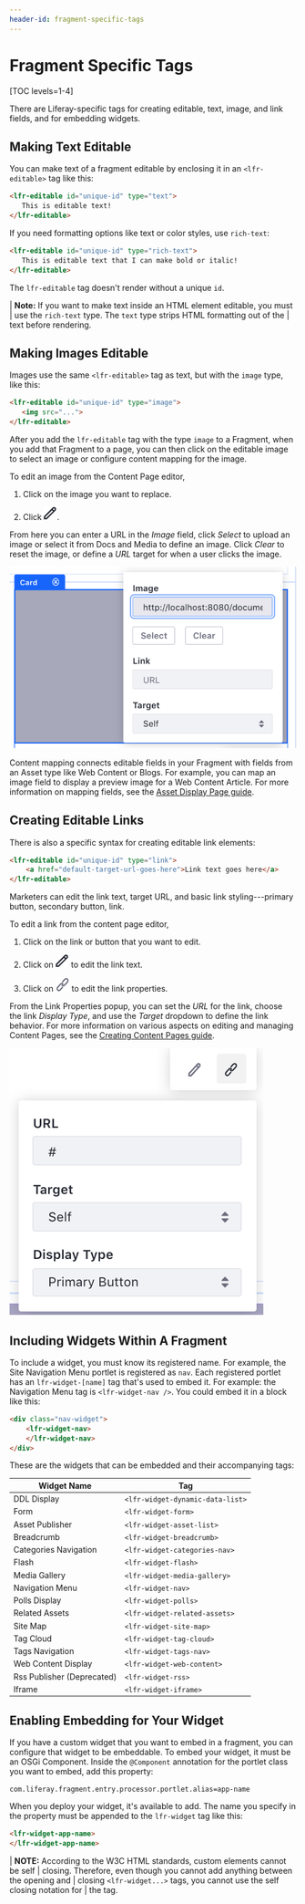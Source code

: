 ```yaml
---
header-id: fragment-specific-tags
---
```


# Fragment Specific Tags

[TOC levels=1-4]

There are Liferay-specific tags for creating editable, text, image, and link 
fields, and for embedding widgets.

## Making Text Editable

You can make text of a fragment editable by enclosing it in an 
`<lfr-editable>` tag like this:
 
```html
<lfr-editable id="unique-id" type="text">
   This is editable text!
</lfr-editable>
```
 
If you need formatting options like text or color styles, use `rich-text`:
 
```html
<lfr-editable id="unique-id" type="rich-text">
   This is editable text that I can make bold or italic! 
</lfr-editable>
```
 
The `lfr-editable` tag doesn't render without a unique `id`. 

| **Note:** If you want to make text inside an HTML element editable, you must 
| use the `rich-text` type. The `text` type strips HTML formatting out of the 
| text before rendering.

## Making Images Editable

Images use the same `<lfr-editable>` tag as text, but with the `image` type, 
like this:
 
```html
<lfr-editable id="unique-id" type="image">
   <img src="...">
</lfr-editable>
```

After you add the `lfr-editable` tag with the type `image` to a Fragment, when 
you add that Fragment to a page, you can then click on the editable image to select an image or configure content mapping for the image.

To edit an image from the Content Page editor,

1.  Click on the image you want to replace.

2.  Click ![Image Properties](../../../images/icon-edit.png).

From here you can enter a URL in the *Image* field, click *Select* to upload an 
image or select it from Docs and Media to define an image. Click *Clear* to 
reset the image, or define a *URL* target for when a user clicks the image.

![Figure 1: You have several options for defining an image on a Content Page.](../../../images/fragment-image-editor.png)

Content mapping connects editable fields in your Fragment with fields from an 
Asset type like Web Content or Blogs. For example, you can map an image field 
to display a preview image for a Web Content Article. For more information on mapping fields, see the [Asset Display Page guide](user-doc-link).

## Creating Editable Links

There is also a specific syntax for creating editable link elements:
 
```html
<lfr-editable id="unique-id" type="link">
    <a href="default-target-url-goes-here">Link text goes here</a>
</lfr-editable>
```
 
Marketers can edit the link text, target URL, and basic link styling---primary
button, secondary button, link.

To edit a link from the content page editor,

1.  Click on the link or button that you want to edit.

2.  Click on ![Edit](../../../images/icon-edit.png) to edit the link text.

3.  Click on ![Link](../../../images/icon-link.png) to edit the link properties.

From the Link Properties popup, you can set the *URL* for the link, choose the 
link *Display Type*, and use the *Target* dropdown to define the link behavior. For more information on various aspects on editing and managing Content Pages, see the [Creating Content Pages guide](user-docs-link).

![Figure 2: You have several options for defining a link's appearance and behavior.](../../../images/fragment-link-editor.png)

## Including Widgets Within A Fragment 

To include a widget, you must know its registered name. For example, the Site 
Navigation Menu portlet is registered as `nav`. Each registered portlet has an
`lfr-widget-[name]` tag that's used to embed it. For example: the Navigation
Menu tag is `<lfr-widget-nav />`. You could embed it in a block like this:

```html
<div class="nav-widget">
    <lfr-widget-nav>
    </lfr-widget-nav>
</div>
```

These are the widgets that can be embedded and their accompanying tags:

| Widget Name    | Tag |
| -------- | --- |	
|DDL Display	|`<lfr-widget-dynamic-data-list>`  |
|Form           |`<lfr-widget-form>`               |
|Asset Publisher|`<lfr-widget-asset-list>`     |
|Breadcrumb	    |`<lfr-widget-breadcrumb>` |
|Categories Navigation |`<lfr-widget-categories-nav>` |
|Flash	|`<lfr-widget-flash>`|
|Media Gallery	|`<lfr-widget-media-gallery>`|
|Navigation Menu	|`<lfr-widget-nav>`|
|Polls Display	|`<lfr-widget-polls>`|
|Related Assets	|`<lfr-widget-related-assets>`|
|Site Map	|`<lfr-widget-site-map>`|
|Tag Cloud	|`<lfr-widget-tag-cloud>`|
|Tags Navigation	|`<lfr-widget-tags-nav>`|
|Web Content Display	|`<lfr-widget-web-content>`
|Rss Publisher (Deprecated)	|`<lfr-widget-rss>`|
|Iframe	|`<lfr-widget-iframe>`|


## Enabling Embedding for Your Widget

If you have a custom widget that you want to embed in a fragment, you can 
configure that widget to be embeddable. To embed your widget, it must be an OSGi
Component. Inside the `@Component` annotation for the portlet class you want to
embed, add this property:

```properties
com.liferay.fragment.entry.processor.portlet.alias=app-name
```

When you deploy your widget, it's available to add. The name you specify in the
property must be appended to the `lfr-widget` tag like this:

```html
<lfr-widget-app-name>
</lfr-widget-app-name>
```
| **NOTE:** According to the W3C HTML standards, custom elements cannot be self 
| closing. Therefore, even though you cannot add anything between the opening and
| closing `<lfr-widget...>` tags, you cannot use the self closing notation for 
| the tag.
